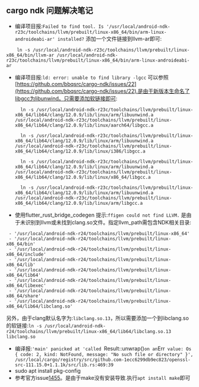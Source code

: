 cargo ndk 问题解决笔记
-------------------------

* 编译项目报:`Failed to find tool. Is '/usr/local/android-ndk-r23c/toolchains/llvm/prebuilt/linux-x86_64/bin/arm-linux-androideabi-ar' installed?`
 添加一个文件链接到llvm-ar即可:
````
	ln -s /usr/local/android-ndk-r23c/toolchains/llvm/prebuilt/linux-x86_64/bin/llvm-ar /usr/local/android-ndk-r23c/toolchains/llvm/prebuilt/linux-x86_64/bin/arm-linux-androideabi-ar
````
 

* 编译项目报:`ld: error: unable to find library -lgcc`
 可以参照[https://github.com/bbqsrc/cargo-ndk/issues/22](https://github.com/bbqsrc/cargo-ndk/issues/22).是由于新版本生命名了libgcc为libunwind。只需要添加软链接即可:
  ````
	ln -s /usr/local/android-ndk-r23c/toolchains/llvm/prebuilt/linux-x86_64/lib64/clang/12.0.9/lib/linux/arm/libuunwind.a /usr/local/android-ndk-r23c/toolchains/llvm/prebuilt/linux-x86_64/lib64/clang/12.0.9/lib/linux/aarch64/libgcc.a

	ln -s /usr/local/android-ndk-r23c/toolchains/llvm/prebuilt/linux-x86_64/lib64/clang/12.0.9/lib/linux/arm/libuunwind.a /usr/local/android-ndk-r23c/toolchains/llvm/prebuilt/linux-x86_64/lib64/clang/12.0.9/lib/linux/i386/libgcc.a

	ln -s /usr/local/android-ndk-r23c/toolchains/llvm/prebuilt/linux-x86_64/lib64/clang/12.0.9/lib/linux/arm/libuunwind.a /usr/local/android-ndk-r23c/toolchains/llvm/prebuilt/linux-x86_64/lib64/clang/12.0.9/lib/linux/x86_64/libgcc.a

	ln -s /usr/local/android-ndk-r23c/toolchains/llvm/prebuilt/linux-x86_64/lib64/clang/12.0.9/lib/linux/arm/libuunwind.a /usr/local/android-ndk-r23c/toolchains/llvm/prebuilt/linux-x86_64/lib64/clang/12.0.9/lib/linux/arm/libgcc.a
  ````

* 使用flutter_rust_bridge_codegen 提示:`ffigen could not find LLVM.`
  是由于未识别到llvm或未找到clang.so文件。指定llvm_path需包含NDK相关目录:
````
 - '/usr/local/android-ndk-r24/toolchains/llvm/prebuilt/linux-x86_64'
 - '/usr/local/android-ndk-r24/toolchains/llvm/prebuilt/linux-x86_64/bin'
 - '/usr/local/android-ndk-r24/toolchains/llvm/prebuilt/linux-x86_64/include'
 - '/usr/local/android-ndk-r24/toolchains/llvm/prebuilt/linux-x86_64/lib'
 - '/usr/local/android-ndk-r24/toolchains/llvm/prebuilt/linux-x86_64/lib64'
 - '/usr/local/android-ndk-r24/toolchains/llvm/prebuilt/linux-x86_64/libexec'
 - '/usr/local/android-ndk-r24/toolchains/llvm/prebuilt/linux-x86_64/share'
 - '/usr/local/android-ndk-r24/toolchains/llvm/prebuilt/linux-x86_64/lib64/libclang.so'
````
另外，由于clang默认名字为:`libclang.so.13`，所以需要添加一个到libclang.so的软链接:`ln -s /usr/local/android-ndk-r24/toolchains/llvm/prebuilt/linux-x86_64/lib64/libclang.so.13 libclang.so`

* 编译报:`'main' panicked at 'called `Result::unwrap()` on an `Err` value: Os { code: 2, kind: NotFound, message: "No such file or directory" }', /usr/local/cargo/registry/src/github.com-1ecc6299db9ec823/openssl-src-111.15.0+1.1.1k/src/lib.rs:469:39`
* sudo apt install pkg-config
* 参考官方issue[1455](https://github.com/sfackler/rust-openssl/issues/1455)。是由于make没有安装导致.执行`apt install make`即可